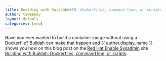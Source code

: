 ```yaml
---
title: Building with Buildah&#58; Dockerfiles, command line, or scripts  
author: tsweeney 
layout: default
categories: [new]
---
```


Have you ever wanted to build a container image without using a Dockerfile?  Buildah can make that happen and {{ author.display_name }} shows you how on this blog post on the [Red Hat Enable Sysadmin](https://www.redhat.com/sysadmin/) site [Building with Buildah: Dockerfiles, command line, or scripts](https://www.redhat.com/sysadmin/building-buildah).  
